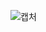 <!-- @format -->

![캡처](https://user-images.githubusercontent.com/47150127/132450804-8a5c7a5f-e43b-4e3e-8e32-a116113642f8.PNG)
